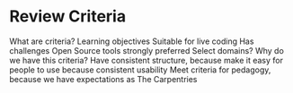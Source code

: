 # Review Criteria

What are criteria?
Learning objectives
Suitable for live coding
Has challenges
Open Source tools strongly preferred
Select domains?
Why do we have this criteria?
Have consistent structure, because make it easy for people to use because consistent usability
Meet criteria for pedagogy, because we have expectations as The Carpentries
 
